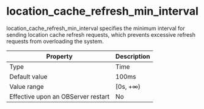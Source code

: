 location_cache_refresh_min_interval
========================================================

location_cache_refresh_min_interval specifies the minimum interval for sending location cache refresh requests, which prevents excessive refresh requests from overloading the system.


| **Property** | **Description** |
|------------------|-----------|
| Type | Time |
| Default value | 100ms |
| Value range | \[0s, +∞) |
| Effective upon an OBServer restart | No |



